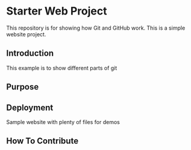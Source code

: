 # Starter Web Project

This repository is for showing how Git and GitHub work.  This is a simple website project.

## Introduction

This example is to show different parts of git

## Purpose

## Deployment

Sample website with plenty of files for demos

## How To Contribute